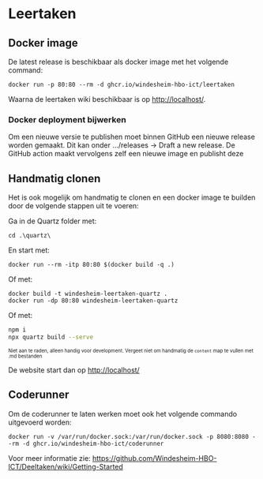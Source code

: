 # Leertaken

## Docker image
De latest release is beschikbaar als docker image met het volgende command:

```SH
docker run -p 80:80 --rm -d ghcr.io/windesheim-hbo-ict/leertaken
```

Waarna de leertaken wiki beschikbaar is op <http://localhost/>.

### Docker deployment bijwerken
Om een nieuwe versie te publishen moet binnen GitHub een nieuwe release worden gemaakt.
Dit kan onder .../releases -> Draft a new release.
De GitHub action maakt vervolgens zelf een nieuwe image en publisht deze

## Handmatig clonen
Het is ook mogelijk om handmatig te clonen en een docker image te builden door de volgende stappen uit te voeren:

Ga in de Quartz folder met:

```SH
cd .\quartz\
```

En start met:

```SH
docker run --rm -itp 80:80 $(docker build -q .)
```

Of met:

```SH
docker build -t windesheim-leertaken-quartz .
docker run -dp 80:80 windesheim-leertaken-quartz
```

Of met:

```sh
npm i
npx quartz build --serve
```
<sub><sub>Niet aan te raden, alleen handig voor development. Vergeet niet om handmatig de `content` map te vullen met .md bestanden</sub></sub>

De website start dan op <http://localhost/>

## Coderunner

Om de coderunner te laten werken moet ook het volgende commando uitgevoerd worden:

```SH
docker run -v /var/run/docker.sock:/var/run/docker.sock -p 8080:8080 --rm -d ghcr.io/windesheim-hbo-ict/coderunner
```

Voor meer informatie zie: <https://github.com/Windesheim-HBO-ICT/Deeltaken/wiki/Getting-Started>
